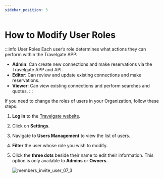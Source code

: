 ```yaml
---
sidebar_position: 3
---
```


# How to Modify User Roles

:::info User Roles
Each user’s role determines what actions they can perform within the Travelgate APP:
- **Admin**: Can create new connections and make reservations via the Travelgate APP and API.
- **Editor**: Can review and update existing connections and make reservations.
- **Viewer**: Can view existing connections and perform searches and quotes.
:::

If you need to change the roles of users in your Organization, follow these steps:

1. **Log in** to the [Travelgate website](https://www.travelgate.com/).
2. Click on **Settings**.
3. Navigate to **Users Management** to view the list of users.
4. **Filter** the user whose role you wish to modify.
5. Click the **three dots** beside their name to edit their information. This option is only available to **Admins** or **Owners**.

   ![members_invite_user_07_3](https://storage.travelgate.com/kbase/members_invite_user_07_3.png)
